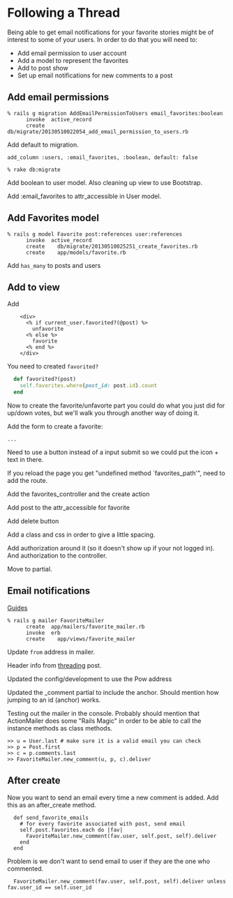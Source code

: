 # Following a Thread

Being able to get email notifications for your favorite stories might be of interest to some of your users. In order to do that you will need to:

* Add email permission to user account
* Add a model to represent the favorites
* Add to post show
* Set up email notifications for new comments to a post

## Add email permissions

```
% rails g migration AddEmailPermissionToUsers email_favorites:boolean
      invoke  active_record
      create    db/migrate/20130510022054_add_email_permission_to_users.rb
```

Add default to migration.

```
add_column :users, :email_favorites, :boolean, default: false
```

```
% rake db:migrate
```

Add boolean to user model. Also cleaning up view to use Bootstrap.

Add :email_favorites to attr_accessible in User model.

## Add Favorites model

```
% rails g model Favorite post:references user:references
      invoke  active_record
      create    db/migrate/20130510025251_create_favorites.rb
      create    app/models/favorite.rb
```

Add `has_many` to posts and users

## Add to view

Add

```
    <div>
      <% if current_user.favorited?(@post) %>
        unfavorite
      <% else %>
        favorite
      <% end %>
    </div>
```

You need to created `favorited?`

```ruby
  def favorited?(post)
    self.favorites.where(post_id: post.id).count
  end
```

Now to create the favorite/unfavorte part you could do what you just did for up/down votes, but we'll walk you through another way of doing it.

Add the form to create a favorite:

```
...
```

Need to use a button instead of a input submit so we could put the icon + text in there.

If you reload the page you get "undefined method `favorites_path'", need to add the route.

Add the favorites_controller and the create action

Add post to the attr_accessible for favorite

Add delete button

Add a class and css in order to give a little spacing.

Add authorization around it (so it doesn't show up if your not logged in). And authorization to the controller.

Move to partial.

## Email notifications

[Guides](http://guides.rubyonrails.org/action_mailer_basics.html)

```
% rails g mailer FavoriteMailer
      create  app/mailers/favorite_mailer.rb
      invoke  erb
      create    app/views/favorite_mailer
```

Update `from` address in mailer.

Header info from [threading](http://blog.bloc.io/perfect-email-threading-in-rails) post.

Updated the config/development to use the Pow address

Updated the _comment partial to include the anchor. Should mention how jumping to an id (anchor) works.

Testing out the mailer in the console. Probably should mention that ActionMailer does some "Rails Magic" in order to be able to call the instance methods as class methods.

```
>> u = User.last # make sure it is a valid email you can check
>> p = Post.first
>> c = p.comments.last
>> FavoriteMailer.new_comment(u, p, c).deliver
```

## After create

Now you want to send an email every time a new comment is added. Add this as an after_create method.

```
  def send_favorite_emails
    # for every favorite associated with post, send email
    self.post.favorites.each do |fav|
      FavoriteMailer.new_comment(fav.user, self.post, self).deliver
    end
  end
```

Problem is we don't want to send email to user if they are the one who commented.


```
  FavoriteMailer.new_comment(fav.user, self.post, self).deliver unless fav.user_id == self.user_id
```
